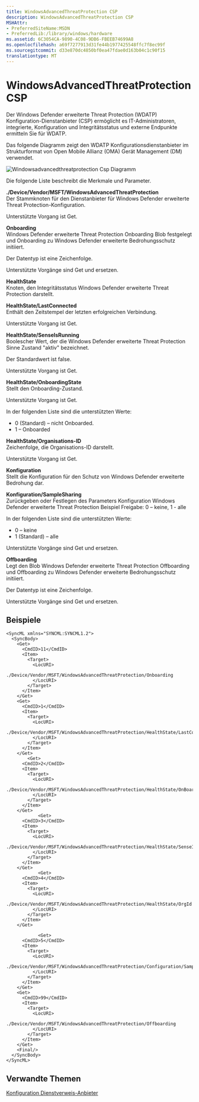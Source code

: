 ```yaml
---
title: WindowsAdvancedThreatProtection CSP
description: WindowsAdvancedThreatProtection CSP
MSHAttr:
- PreferredSiteName:MSDN
- PreferredLib:/library/windows/hardware
ms.assetid: 6C3054CA-9890-4C08-9DB6-FBEEB74699A8
ms.openlocfilehash: a69f7277913d31fe44b1977425548ffc7f8ec99f
ms.sourcegitcommit: d33e870dc4850bf0ea47fdae0d163b04c1c90f15
translationtype: MT
---
```

# <a name="windowsadvancedthreatprotection-csp"></a>WindowsAdvancedThreatProtection CSP


Der Windows Defender erweiterte Threat Protection (WDATP) Konfiguration-Dienstanbieter (CSP) ermöglicht es IT-Administratoren, integrierte, Konfiguration und Integritätsstatus und externe Endpunkte ermitteln Sie für WDATP.

Das folgende Diagramm zeigt den WDATP Konfigurationsdienstanbieter im Strukturformat von Open Mobile Allianz (OMA) Gerät Management (DM) verwendet.

![Windowsadvancedthreatprotection Csp Diagramm](images/provisioning-csp-watp.png)

Die folgende Liste beschreibt die Merkmale und Parameter.

<a href="" id="--device-vendor-msft-windowsadvancedthreatprotection"></a>**./Device/Vendor/MSFT/WindowsAdvancedThreatProtection**  
Der Stammknoten für den Dienstanbieter für Windows Defender erweiterte Threat Protection-Konfiguration.

Unterstützte Vorgang ist Get.

<a href="" id="onboarding"></a>**Onboarding**  
Windows Defender erweiterte Threat Protection Onboarding Blob festgelegt und Onboarding zu Windows Defender erweiterte Bedrohungsschutz initiiert.

Der Datentyp ist eine Zeichenfolge.

Unterstützte Vorgänge sind Get und ersetzen.

<a href="" id="healthstate"></a>**HealthState**  
Knoten, den Integritätsstatus Windows Defender erweiterte Threat Protection darstellt.

<a href="" id="healthstate-lastconnected"></a>**HealthState/LastConnected**  
Enthält den Zeitstempel der letzten erfolgreichen Verbindung.

Unterstützte Vorgang ist Get.

<a href="" id="healthstate-senseisrunning"></a>**HealthState/SenseIsRunning**  
Boolescher Wert, der die Windows Defender erweiterte Threat Protection Sinne Zustand "aktiv" bezeichnet.

Der Standardwert ist false.

Unterstützte Vorgang ist Get.

<a href="" id="healthstate-onboardingstate"></a>**HealthState/OnboardingState**  
Stellt den Onboarding-Zustand.

Unterstützte Vorgang ist Get.

In der folgenden Liste sind die unterstützten Werte:

-   0 (Standard) – nicht Onboarded.
-   1 – Onboarded

<a href="" id="healthstate-orgid"></a>**HealthState/Organisations-ID**  
Zeichenfolge, die Organisations-ID darstellt.

Unterstützte Vorgang ist Get.

<a href="" id="configuration"></a>**Konfiguration**  
Stellt die Konfiguration für den Schutz von Windows Defender erweiterte Bedrohung dar.

<a href="" id="configuration-samplesharing"></a>**Konfiguration/SampleSharing**  
Zurückgeben oder Festlegen des Parameters Konfiguration Windows Defender erweiterte Threat Protection Beispiel Freigabe: 0 – keine, 1 - alle

In der folgenden Liste sind die unterstützten Werte:

-   0 – keine
-   1 (Standard) – alle

Unterstützte Vorgänge sind Get und ersetzen.

<a href="" id="offboarding"></a>**Offboarding**  
Legt den Blob Windows Defender erweiterte Threat Protection Offboarding und Offboarding zu Windows Defender erweiterte Bedrohungsschutz initiiert.

Der Datentyp ist eine Zeichenfolge.

Unterstützte Vorgänge sind Get und ersetzen.

## <a name="examples"></a>Beispiele


``` syntax
<SyncML xmlns="SYNCML:SYNCML1.2">
  <SyncBody>
    <Get>
      <CmdID>11</CmdID>
      <Item>
        <Target>
          <LocURI>
            ./Device/Vendor/MSFT/WindowsAdvancedThreatProtection/Onboarding
          </LocURI>
        </Target>
      </Item>
    </Get>
    <Get>
      <CmdID>1</CmdID>
      <Item>
        <Target>
          <LocURI>
            ./Device/Vendor/MSFT/WindowsAdvancedThreatProtection/HealthState/LastConnected
          </LocURI>
        </Target>
      </Item>
    </Get>
        <Get>
      <CmdID>2</CmdID>
      <Item>
        <Target>
          <LocURI>
            ./Device/Vendor/MSFT/WindowsAdvancedThreatProtection/HealthState/OnBoardingState
          </LocURI>
        </Target>
      </Item>
    </Get>
            <Get>
      <CmdID>3</CmdID>
      <Item>
        <Target>
          <LocURI>
            ./Device/Vendor/MSFT/WindowsAdvancedThreatProtection/HealthState/SenseIsRunning
          </LocURI>
        </Target>
      </Item>
    </Get>
            <Get>
      <CmdID>4</CmdID>
      <Item>
        <Target>
          <LocURI>
            ./Device/Vendor/MSFT/WindowsAdvancedThreatProtection/HealthState/OrgId
          </LocURI>
        </Target>
      </Item>
    </Get>

            <Get>
      <CmdID>5</CmdID>
      <Item>
        <Target>
          <LocURI>
            ./Device/Vendor/MSFT/WindowsAdvancedThreatProtection/Configuration/SampleSharing
          </LocURI>
        </Target>
      </Item>
    </Get>
    <Get>
      <CmdID>99</CmdID>
      <Item>
        <Target>
          <LocURI>
            ./Device/Vendor/MSFT/WindowsAdvancedThreatProtection/Offboarding
          </LocURI>
        </Target>
      </Item>
    </Get>
    <Final/> 
  </SyncBody>
</SyncML>
```

## <a name="related-topics"></a>Verwandte Themen


[Konfiguration Dienstverweis-Anbieter](configuration-service-provider-reference.md)

 

 






